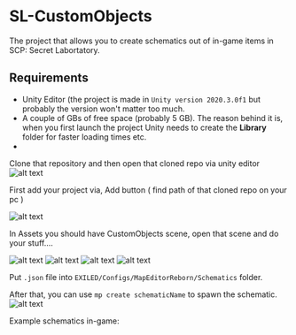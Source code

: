 # SL-CustomObjects
 The project that allows you to create schematics out of in-game items in SCP: Secret Labortatory.
 
 ## Requirements
 - Unity Editor (the project is made in `Unity version 2020.3.0f1` but probably the version won't matter too much.
 - A couple of GBs of free space (probably 5 GB). The reason behind it is, when you first launch the project Unity needs to create the **Library** folder for faster loading times etc.
 - 
 Clone that repository and then open that cloned repo via unity editor
 ![alt text](https://cdn.discordapp.com/attachments/686969243782086702/828575872579403846/unknown.png)
  
 First add your project via, Add button ( find path of that cloned repo on your pc )
 
 ![alt text](https://cdn.discordapp.com/attachments/859071008468238386/908131196297437224/AddingTheProject.png)
 
 In Assets you should have CustomObjects scene, open that scene and do your stuff....
 
 ![alt text](https://cdn.discordapp.com/attachments/859071008468238386/908131204820271105/Scene.png)
  ![alt text](https://cdn.discordapp.com/attachments/859071008468238386/908131170385023076/AddingSchematicComponent.png)
 ![alt text](https://cdn.discordapp.com/attachments/859071008468238386/908131200516915260/DragAndDrop.png)
![alt text](https://cdn.discordapp.com/attachments/859071008468238386/908131198935642152/Building.png)

Put `.json` file into `EXILED/Configs/MapEditorReborn/Schematics` folder.

After that, you can use `mp create schematicName` to spawn the schematic.
 ![alt text](https://cdn.discordapp.com/attachments/859071008468238386/908131208548974692/SpawnedInGame.png)
 
 Example schematics in-game:
 